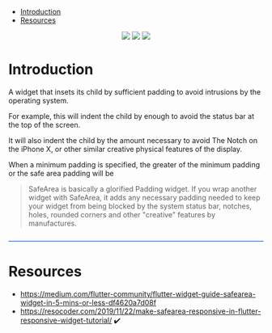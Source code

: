 - [Introduction](#introduction)
- [Resources](#resources)

<p align="center">
<a alt="NoteMe"><img src="https://img.shields.io/badge/ -Blue?style=social&logo=periscope"/></a> <a><img src="https://img.shields.io/badge/Read-Red"/></a>
<a><img src="https://img.shields.io/badge/Revisit-green"/></a>
</p>

# Introduction

A widget that insets its child by sufficient padding to avoid intrusions by the operating system.

For example, this will indent the child by enough to avoid the status bar at the top of the screen.

It will also indent the child by the amount necessary to avoid The Notch on the iPhone X, or other similar creative physical features of the display.

When a minimum padding is specified, the greater of the minimum padding or the safe area padding will be

> SafeArea is basically a glorified Padding widget. If you wrap another widget with SafeArea, it adds any necessary padding needed to keep your widget from being blocked by the system status bar, notches, holes, rounded corners and other "creative" features by manufactures.

![-----------------------------------------------------](/PlayGround/ResourcesFiles/ReadMeResources/lines/water.png)

# Resources

- https://medium.com/flutter-community/flutter-widget-guide-safearea-widget-in-5-mins-or-less-df4620a7d08f
- https://resocoder.com/2019/11/22/make-safearea-responsive-in-flutter-responsive-widget-tutorial/ ✔️

<!-- # KeyPoints -->

<!-- Revice and Put the point  -->

<!-- <p align="center">

<a><img src="https://img.shields.io/badge/EditTextController-blue"/></a>
<a><img src="https://img.shields.io/badge/FocusNode-green"/></a> -->
